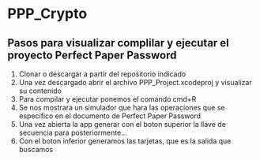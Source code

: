 # PPP_Crypto

## Pasos para visualizar complilar y ejecutar el proyecto Perfect Paper Password
1. Clonar o descargar a partir del repositorio indicado
2. Una vez descargado abrir el archivo PPP_Project.xcodeproj y visualizar su contenido
3. Para compilar y ejecutar ponemos el comando cmd+R 
4. Se nos mostrara un simulador que hara las operaciones que se especifico en el documento de Perfect Paper Password
5. Una vez abierta la app generar con el boton superior la llave de secuencia para posteriormente...
6. Con el boton inferior generamos las tarjetas, que es la salida que buscamos
